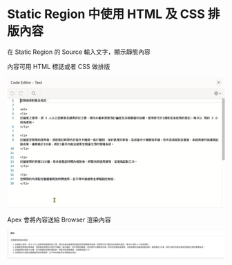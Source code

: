 # Static Region 中使用 HTML 及 CSS 排版內容

在 Static Region 的 Source 輸入文字，顯示靜態內容

內容可用 HTML 標誌或者 CSS 做排版

![](<../.gitbook/assets/image (35).png>)

Apex 會將內容送給 Browser 渲染內容

![](<../.gitbook/assets/image (66).png>)
